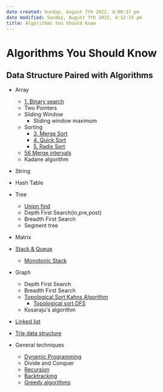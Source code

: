 ```yaml
---
date created: Sunday, August 7th 2022, 4:08:37 pm
date modified: Sunday, August 7th 2022, 4:12:15 pm
title: Algorithms You Should Know
---
```


# Algorithms You Should Know

## Data Structure Paired with Algorithms

- Array
	- [1. Binary search](Algo/Fundamental%20Algorithms/Searching%20algos/1.%20Binary%20search.md)
	- Two Pointers
	- Sliding Window
		- Sliding window maximum
	- Sorting
		-  [3. Merge Sort](Algo/Fundamental%20Algorithms/Sorting%20algos/3.%20Merge%20Sort.md)
		- [4. Quick Sort](Algo/Fundamental%20Algorithms/Sorting%20algos/4.%20Quick%20Sort.md)
		- [5. Radix Sort](Algo/Fundamental%20Algorithms/Sorting%20algos/5.%20Radix%20Sort.md)
	- [56 Merge intervals](Algo/Coding%20Practice/Merge%20intervals/56%20Merge%20intervals.md)
	- Kadane algorithm
- String
- Hash Table
- Tree
	- [Union find](Algo/Tree%20&%20Graph/Tree/Union%20find.md)
	- Depth First Search(in,pre,post)
	- Breadth First Search
	- Segment tree
- Matrix
- [Stack & Queue](Algo/Fundamental%20Algorithms/Linked%20List/Stack%20&%20Queue.md)
	- [Monotonic Stack](Algo/Fundamental%20Algorithms/Linked%20List/Monotonic%20Stack.md)
- Graph
	- Depth First Search
	- Breadth First Search
	- [Topological Sort Kahns Algorithm](Algo/Tree%20&%20Graph/Graph/Topological%20Sort%20Kahns%20Algorithm.md)
		- [Topological sort DFS](Algo/Tree%20&%20Graph/Graph/Topological%20sort%20DFS.md)
	- Kosaraju's algorithm
- [Linked list](Algo/Fundamental%20Algorithms/Linked%20List/Linked%20list.md)
- [Trie data structure](Algo/Tree%20&%20Graph/Tree/Trie%20data%20structure.md)

- General techniques
	- [Dynamic Programming](Dynamic%20Programming)
	- Divide and Conquer
	- [Recursion](Algo/Fundamental%20Algorithms/Recursion/Recursion.md)
	- [Backtracking](Algo/Fundamental%20Algorithms/Recursion/Backtracking.md)
	- [Greedy algorithms](Algo/Fundamental%20Algorithms/Greedy%20algorithms.md)
